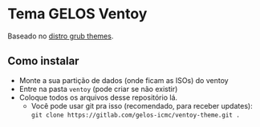 # Tema GELOS Ventoy

Baseado no [distro grub themes](https://github.com/AdisonCavani/distro-grub-themes).

## Como instalar

- Monte a sua partição de dados (onde ficam as ISOs) do ventoy
- Entre na pasta `ventoy` (pode criar se não existir)
- Coloque todos os arquivos desse repositório lá.
    - Você pode usar git pra isso (recomendado, para receber updates): `git clone https://gitlab.com/gelos-icmc/ventoy-theme.git .`
